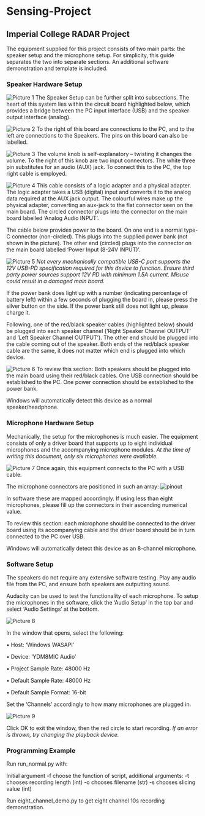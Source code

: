 # Sensing-Project
## Imperial College RADAR Project

The equipment supplied for this project consists of two main parts: the speaker setup and the microphone setup. For simplicity, this guide separates the two into separate sections. An additional software demonstration and template is included.

### Speaker Hardware Setup

![Picture 1](https://github.com/jinghuahe123/Sensing-Project/blob/main/images/Picture1.jpg)
The Speaker Setup can be further split into subsections. The heart of this system lies within the circuit board highlighted below, which provides a bridge between the PC input interface (USB) and the speaker output interface (analog). 

![Picture 2](https://github.com/jinghuahe123/Sensing-Project/blob/main/images/Picture2.png)
To the right of this board are connections to the PC, and to the left are connections to the Speakers. 
The pins on this board can also be labelled. 

![Picture 3](https://github.com/jinghuahe123/Sensing-Project/blob/main/images/Picture3.jpg)
The volume knob is self-explanatory – twisting it changes the volume. To the right of this knob are two input connectors. The white three pin substitutes for an audio (AUX) jack. To connect this to the PC, the top right cable is employed. 

![Picture 4](https://github.com/jinghuahe123/Sensing-Project/blob/main/images/Picture4.jpg)
This cable consists of a logic adapter and a physical adapter. The logic adapter takes a USB (digital) input and converts it to the analog data required at the AUX jack output. The colourful wires make up the physical adapter, converting an aux-jack to the flat connector seen on the main board. The circled connector plugs into the connector on the main board labelled ‘Analog Audio INPUT’.  

The cable below provides power to the board. On one end is a normal type-C connector (non-circled). This plugs into the supplied power bank (not shown in the picture). The other end (circled) plugs into the connector on the main board labelled ‘Power Input (8-24V INPUT)’.

![Picture 5](https://github.com/jinghuahe123/Sensing-Project/blob/main/images/Picture5.jpg)
_Not every mechanically compatible USB-C port supports the 12V USB-PD specification required for this device to function. Ensure third party power sources support 12V PD with minimum 1.5A current. Misuse could result in a damaged main board._

If the power bank does light up with a number (indicating percentage of battery left) within a few seconds of plugging the board in, please press the silver button on the side. If the power bank still does not light up, please charge it.  

Following, one of the red/black speaker cables (highlighted below) should be plugged into each speaker channel (‘Right Speaker Channel OUTPUT’ and ‘Left Speaker Channel OUTPUT’). The other end should be plugged into the cable coming out of the speaker. Both ends of the red/black speaker cable are the same, it does not matter which end is plugged into which device. 

![Picture 6](https://github.com/jinghuahe123/Sensing-Project/blob/main/images/Picture6.png) 
To review this section: Both speakers should be plugged into the main board using their red/black cables. One USB connection should be established to the PC. One power connection should be established to the power bank. 

Windows will automatically detect this device as a normal speaker/headphone. 


### Microphone Hardware Setup

Mechanically, the setup for the microphones is much easier. The equipment consists of only a driver board that supports up to eight individual microphones and the accompanying microphone modules. _At the time of writing this document, only six microphones were available._

![Picture 7](https://github.com/jinghuahe123/Sensing-Project/blob/main/images/Picture7.jpg)
Once again, this equipment connects to the PC with a USB cable. 

The microphone connectors are positioned in such an array:
![pinout](https://github.com/jinghuahe123/Sensing-Project/blob/main/images/pinout.png)

In software these are mapped accordingly. If using less than eight microphones, please fill up the connectors in their ascending numerical value. 

To review this section: each microphone should be connected to the driver board using its accompanying cable and the driver board should be in turn connected to the PC over USB.

Windows will automatically detect this device as an 8-channel microphone. 

### Software Setup

The speakers do not require any extensive software testing. Play any audio file from the PC, and ensure both speakers are outputting sound. 

Audacity can be used to test the functionality of each microphone. To setup the microphones in the software, click the ‘Audio Setup’ in the top bar and select ‘Audio Settings’ at the bottom.

![Picture 8](https://github.com/jinghuahe123/Sensing-Project/blob/main/images/Picture8.png)

In the window that opens, select the following:

•	Host:  ‘Windows WASAPI’

•	Device: ‘YDM8MIC Audio’

•	Project Sample Rate: 48000 Hz

•	Default Sample Rate: 48000 Hz

•	Default Sample Format: 16-bit

Set the ‘Channels’ accordingly to how many microphones are plugged in. 

![Picture 9](https://github.com/jinghuahe123/Sensing-Project/blob/main/images/Picture9.png)

Click OK to exit the window, then the red circle to start recording. _If an error is thrown, try changing the playback device._

### Programming Example



Run run_normal.py with:

Initial argument -f choose the function of script, additional arguments:
-t chooses recording length (int)
-o chooses filename (str)
-s chooses slicing value (int)

Run eight_channel_demo.py to get eight channel 10s recording demonstration.
